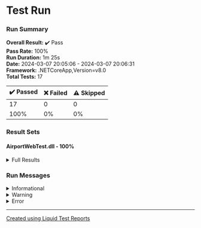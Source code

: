 ﻿
# Test Run
### Run Summary

<p>
<strong>Overall Result:</strong> ✔️ Pass <br />
<strong>Pass Rate:</strong> 100% <br />
<strong>Run Duration:</strong> 1m 25s  <br />
<strong>Date:</strong> 2024-03-07 20:05:06 - 2024-03-07 20:06:31 <br />
<strong>Framework:</strong> .NETCoreApp,Version=v8.0 <br />
<strong>Total Tests:</strong> 17 <br />
</p>

<table>
<thead>
<tr>
<th>✔️ Passed</th>
<th>❌ Failed</th>
<th>⚠️ Skipped</th>
</tr>
</thead>
<tbody>
<tr>
<td>17</td>
<td>0</td>
<td>0</td>
</tr>
<tr>
<td>100%</td>
<td>0%</td>
<td>0%</td>
</tr>
</tbody>
</table>

### Result Sets
#### AirportWebTest.dll - 100%
<details>
<summary>Full Results</summary>
<table>
<thead>
<tr>
<th>Result</th>
<th>Test</th>
<th>Duration</th>
</tr>
</thead>
<tr>
<td> ✔️ Passed </td>
<td>TestTitleOnAllPagesIsCorrectAndNavButtonsAreWorking</td>
<td>5s 101ms</td>
</tr>
<tr>
<td> ✔️ Passed </td>
<td>TestLightDarkSwitchIsWorking</td>
<td>4s 576ms</td>
</tr>
<tr>
<td> ✔️ Passed </td>
<td>TestThereAreNoTicketsBought</td>
<td>4s 984ms</td>
</tr>
<tr>
<td> ✔️ Passed </td>
<td>TestThereAreNoTicketsBoughtButtonRedirectsToBooking</td>
<td>5s 92ms</td>
</tr>
<tr>
<td> ✔️ Passed </td>
<td>TestDestinationSelectIsDisabledByDefault</td>
<td>4s 986ms</td>
</tr>
<tr>
<td> ✔️ Passed </td>
<td>TestDestinationSelectIsEnabledAfterSelectingOrigin (Bangkok,Tehran)</td>
<td>5s 246ms</td>
</tr>
<tr>
<td> ✔️ Passed </td>
<td>TestDestinationAndOriginValue (Bangkok,Tehran)</td>
<td>4s 706ms</td>
</tr>
<tr>
<td> ✔️ Passed </td>
<td>TestRouteOriginAndDestinationValueOfTheFirstAndLastTicket (Bangkok,Tehran)</td>
<td>5s 31ms</td>
</tr>
<tr>
<td> ✔️ Passed </td>
<td>TestBuyButtonIsDisabledWhenPassengerCountIsZero (Bangkok,Tehran)</td>
<td>4s 944ms</td>
</tr>
<tr>
<td> ✔️ Passed </td>
<td>TestBookingWithInvalidPassengerCount (Bangkok,Tehran)</td>
<td>4s 973ms</td>
</tr>
<tr>
<td> ✔️ Passed </td>
<td>TestBuyButtonIsEnabledWhenPassengerCountIsGreaterThenZero (Bangkok,Tehran)</td>
<td>5s 33ms</td>
</tr>
<tr>
<td> ✔️ Passed </td>
<td>TestConfirmationAlertBoxIsDisplayedWhenTheBuyButtonIsPressed (Bangkok,Tehran)</td>
<td>5s 24ms</td>
</tr>
<tr>
<td> ✔️ Passed </td>
<td>TestConfirmationAlertBoxLinkIsRoutingCorrectly (Bangkok,Tehran)</td>
<td>5s 297ms</td>
</tr>
<tr>
<td> ✔️ Passed </td>
<td>TestSummaryPageContainsBoughtTicket (Bangkok,Tehran)</td>
<td>4s 875ms</td>
</tr>
<tr>
<td> ✔️ Passed </td>
<td>TestBookingWithValidOriginAndDestinationWithOneAdult (Bangkok,Tehran)</td>
<td>5s 212ms</td>
</tr>
<tr>
<td> ✔️ Passed </td>
<td>TestBookingWithValidOriginAndDestinationWithOneAdult (Beijing,Istanbul)</td>
<td>4s 976ms</td>
</tr>
<tr>
<td> ✔️ Passed </td>
<td>TestBookingWithValidOriginAndDestinationWithOneAdult (Beijing,Los Angeles)</td>
<td>4s 910ms</td>
</tr>
</tbody>
</table>
</details>

### Run Messages
<details>
<summary>Informational</summary>
<pre><code>
</code></pre>
</details>

<details>
<summary>Warning</summary>
<pre><code>
</code></pre>
</details>

<details>
<summary>Error</summary>
<pre><code>
</code></pre>
</details>



----

[Created using Liquid Test Reports](https://github.com/kurtmkurtm/LiquidTestReports)